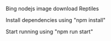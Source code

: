 Bing nodejs image download Reptiles

Install dependencies using "npm install"

Start running using "npm run start"